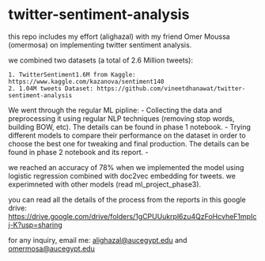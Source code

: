 # twitter-sentiment-analysis

this repo includes my effort (alighazal) with my friend Omer Moussa (omermosa) on implementing twitter sentiment analysis. 

we combined two datasets (a total of 2.6 Million tweets): 

    1. TwitterSentiment1.6M from Kaggle: https://www.kaggle.com/kazanova/sentiment140
    2. 1.04M tweets Dataset: https://github.com/vineetdhanawat/twitter-sentiment-analysis

We went through the regular ML pipline:
    - Collecting the data and preprocessing it using regular NLP techniques (removing stop words, building BOW, etc). The details can be found in phase 1 notebook.
    - Trying different models to compare their performance on the dataset in order to choose the best one for tweaking and final production. The details can be found in phase 2        notebook and its report.
    - 

we reached an accuracy of 78% when we implemented the model using logistic regression combined with doc2vec embedding for tweets.
we experimneted with other models (read ml_project_phase3).


you can read all the details of the process from the reports in this google drive: 
    https://drive.google.com/drive/folders/1gCPUUukrpl6zu4QzFoHcvheF1mpIcj-K?usp=sharing
    
for any inquiry, email me: alighazal@aucegypt.edu and omermosa@aucegypt.edu

